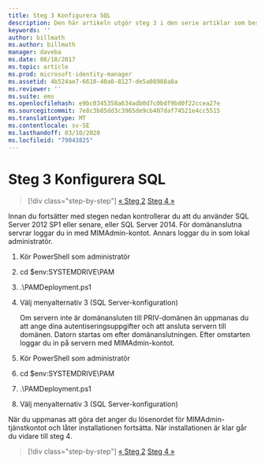 ```yaml
---
title: Steg 3 Konfigurera SQL
description: Den här artikeln utgör steg 3 i den serie artiklar som beskriver hur du konfigurerar PIM med hjälp av skript och den beskriver de olika stegen för SQL-serverkonfiguration.
keywords: ''
author: billmath
ms.author: billmath
manager: daveba
ms.date: 08/18/2017
ms.topic: article
ms.prod: microsoft-identity-manager
ms.assetid: 4b524ae7-6610-40a0-8127-de5a08988a8a
ms.reviewer: ''
ms.suite: ems
ms.openlocfilehash: e9bc0345358a634adb0d7c0bdf9bd0f22ccea27e
ms.sourcegitcommit: 7e8c3b85dd3c3965de9cb407daf74521e4cc5515
ms.translationtype: MT
ms.contentlocale: sv-SE
ms.lasthandoff: 03/10/2020
ms.locfileid: "79043825"
---
```

# <a name="step-3-configuring-sql"></a>Steg 3 Konfigurera SQL

> [!div class="step-by-step"]
> [« Steg 2](sp1-step2-configuring-corp-domain.md)
> [Steg 4 »](sp1-step4-configuring-sharepoint.md)

Innan du fortsätter med stegen nedan kontrollerar du att du använder SQL Server 2012 SP1 eller senare, eller SQL Server 2014. För domänanslutna servrar loggar du in med MIMAdmin-kontot. Annars loggar du in som lokal administratör.
1. Kör PowerShell som administratör
2. cd $env:SYSTEMDRIVE\PAM
3. .\PAMDeployment.ps1
4. Välj menyalternativ 3 (SQL Server-konfiguration)

   Om servern inte är domänansluten till PRIV-domänen än uppmanas du att ange dina autentiseringsuppgifter och att ansluta servern till domänen.
   Datorn startas om efter domänanslutningen. Efter omstarten loggar du in på servern med MIMAdmin-kontot.

5. Kör PowerShell som administratör
6. cd $env:SYSTEMDRIVE\PAM
7. .\PAMDeployment.ps1
8. Välj menyalternativ 3 (SQL Server-konfiguration)

När du uppmanas att göra det anger du lösenordet för MIMAdmin-tjänstkontot och låter installationen fortsätta. När installationen är klar går du vidare till steg 4.

> [!div class="step-by-step"]
> [« Steg 2](sp1-step2-configuring-corp-domain.md)
> [Steg 4 »](sp1-step4-configuring-sharepoint.md)
